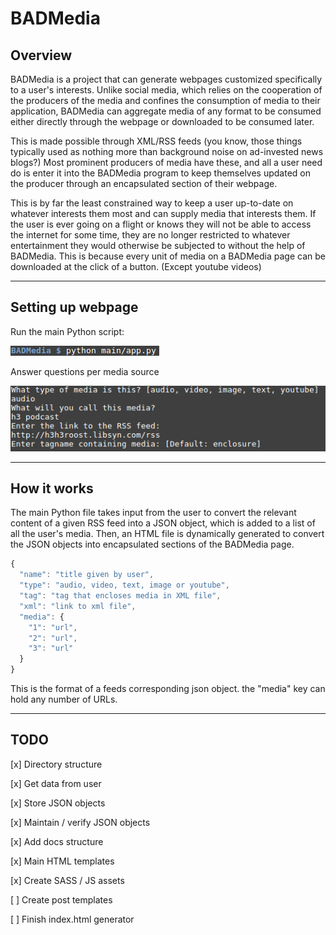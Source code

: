 # BADMedia

## Overview

  BADMedia is a project that can generate webpages customized specifically to a user's interests. Unlike social media, which relies on the cooperation of the producers of the media and confines the consumption of media to their application, BADMedia can aggregate media of any format to be consumed either directly through the webpage or downloaded to be consumed later.

  This is made possible through XML/RSS feeds (you know, those things typically used as nothing more than background noise on ad-invested news blogs?) Most prominent producers of media have these, and all a user need do is enter it into the BADMedia program to keep themselves updated on the producer through an encapsulated section of their webpage.

  This is by far the least constrained way to keep a user up-to-date on whatever interests them most and can supply media that interests them. If the user is ever going on a flight or knows they will not be able to access the internet for some time, they are no longer restricted to whatever entertainment they would otherwise be subjected to without the help of BADMedia. This is because every unit of media on a BADMedia page can be downloaded at the click of a button. (Except youtube videos)

___
## Setting up webpage

Run the main Python script:

<img src="./images/pythonscript.png">


Answer questions per media source

<img src="./images/getinfo.png">


___
## How it works

  The main Python file takes input from the user to convert the relevant content of a given RSS feed into a JSON object, which is added to a list of all the user's media. Then, an HTML file is dynamically generated to convert the JSON objects into encapsulated sections of the BADMedia page.

  ```javascript
  {
    "name": "title given by user",
    "type": "audio, video, text, image or youtube",
    "tag": "tag that encloses media in XML file",
    "xml": "link to xml file",
    "media": {
      "1": "url",
      "2": "url",
      "3": "url"
    }
  }
  ```
  This is the format of a feeds corresponding json object. the "media" key can hold any number of URLs.
___

## TODO


  [x] Directory structure

  [x] Get data from user

  [x] Store JSON objects

  [x] Maintain / verify JSON objects

  [x] Add docs structure

  [x] Main HTML templates

  [x] Create SASS / JS assets

  [ ] Create post templates

  [ ] Finish index.html generator
